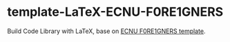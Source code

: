 # template-LaTeX-ECNU-F0RE1GNERS
Build Code Library with LaTeX,  base on [ECNU F0RE1GNERS template](https://github.com/F0RE1GNERS/template/tree/master).
